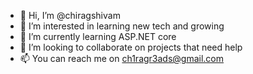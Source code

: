 - 👋 Hi, I’m @chiragshivam
- 👀 I’m interested in learning new tech and growing
- 🌱 I’m currently learning ASP.NET core
- 💞️ I’m looking to collaborate on projects that need help
- 📫 You can reach me on ch1ragr3ads@gmail.com

<!---
chiragshivam/chiragshivam is a ✨ special ✨ repository because its `README.md` (this file) appears on your GitHub profile.
You can click the Preview link to take a look at your changes.
--->

